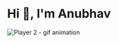 <h1 align>Hi 👋, I'm Anubhav</h1>


![Player 2 - gif animation](https://github.com/user-attachments/assets/8beda0a6-5dcd-4e3d-86de-bb92b49989ce)

